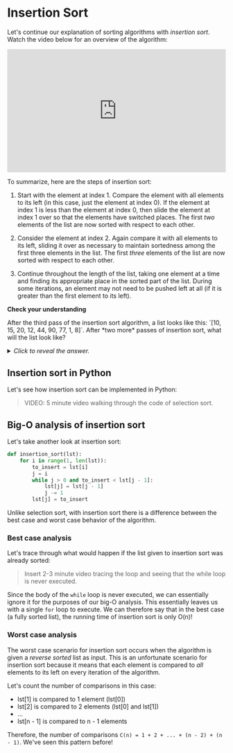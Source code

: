 # Insertion Sort

Let's continue our explanation of sorting algorithms with *insertion sort*. Watch the video below for an overview of the algorithm:

<div
  style="position: relative; padding-bottom: 56.25%; height: 0;">
  <iframe
    src="https://www.youtube.com/watch?v=JU767SDMDvA"
    title="YouTube video player"
    frameborder="0"
    allow="accelerometer; autoplay; clipboard-write; encrypted-media; gyroscope; picture-in-picture"
    allowfullscreen
    style="position: absolute; top: 0; left: 0; width: 100%; height: 100%;">
  </iframe>
</div>

To summarize, here are the steps of insertion sort:

1. Start with the element at index 1. Compare the element with all elements to its left (in this case, just the element at index 0). If the element at index 1 is less than the element at index 0, then slide the element at index 1 over so that the elements have switched places. The first *two* elements of the list are now sorted with respect to each other.

2. Consider the element at index 2. Again compare it with all elements to its left, sliding it over as necessary to maintain sortedness among the first three elements in the list. The first *three* elements of the list are now sorted with respect to each other.

3. Continue throughout the length of the list, taking one element at a time and finding its appropriate place in the sorted part of the list. During some iterations, an element may not need to be pushed left at all (if it is greater than the first element to its left).

<aside>
<b>Check your understanding</b>
<p>After the third pass of the insertion sort algorithm, a list looks like this: `[10, 15, 20, 12, 44, 90, 77, 1, 8]`. After *two more* passes of insertion sort, what will the list look like?</p>
<details>
<summary>
<i>Click to reveal the answer.</i>
</summary>
<p><b>Answer.</b>The fourth iteration of insertion sort will focus on the 12, and push it to the left two spaces to  will look for the minimum element starting from index 3 in the list. In the unsorted portion of the list, 45 is the minimum element. Therefore, it will be swapped with the element at index 3, making this list: <code>[20, 38, 44, 45, 77, 90, 81]</code>.</p>
</details>
</aside>

## Insertion sort in Python

Let's see how insertion sort can be implemented in Python:

> VIDEO: 5 minute video walking through the code of selection sort.

## Big-O analysis of insertion sort

Let's take another look at insertion sort:

```python
def insertion_sort(lst):
    for i in range(1, len(lst)):
        to_insert = lst[i]
        j = i
        while j > 0 and to_insert < lst[j - 1]:
            lst[j] = lst[j - 1]
            j -= 1
        lst[j] = to_insert
```

Unlike selection sort, with insertion sort there is a difference between the best case and worst case behavior of the algorithm.

### Best case analysis

Let's trace through what would happen if the list given to insertion sort was already sorted:

> Insert 2-3 minute video tracing the loop and seeing that the while loop is never executed.

Since the body of the `while` loop is never executed, we can essentially ignore it for the purposes of our big-O analysis. This essentially leaves us with a single `for` loop to execute. We can therefore say that in the best case (a fully sorted list), the running time of insertion sort is only O(n)!

### Worst case analysis

The worst case scenario for insertion sort occurs when the algorithm is given a *reverse sorted* list as input. This is an unfortunate scenario for insertion sort because it means that each element is compared to *all* elements to its left on every iteration of the algorithm.

Let's count the number of comparisons in this case:

* lst[1] is compared to 1 element (lst[0])
* lst[2] is compared to 2 elements (lst[0] and lst[1])
* ...
* lst[n - 1] is compared to n - 1 elements

Therefore, the number of comparisons `C(n) = 1 + 2 + ... + (n - 2) + (n - 1)`. We've seen this pattern before! 
